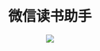 <h1 align="center">微信读书助手</h1>

<p align="center">
   <a target="_blank" href="https://chrome.google.com/webstore/detail/%E5%BE%AE%E4%BF%A1%E8%AF%BB%E4%B9%A6%E5%8A%A9%E6%89%8B/ekpegdfbihlbocepglfimeodnpiohcba?hl=zh-CN"><img src="https://img.shields.io/badge/Download-Chrome%20Webstore-blue.svg"></a>
</p>
